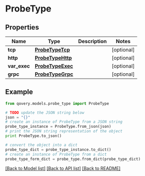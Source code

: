 # ProbeType


## Properties

Name | Type | Description | Notes
------------ | ------------- | ------------- | -------------
**tcp** | [**ProbeTypeTcp**](ProbeTypeTcp.md) |  | [optional] 
**http** | [**ProbeTypeHttp**](ProbeTypeHttp.md) |  | [optional] 
**var_exec** | [**ProbeTypeExec**](ProbeTypeExec.md) |  | [optional] 
**grpc** | [**ProbeTypeGrpc**](ProbeTypeGrpc.md) |  | [optional] 

## Example

```python
from qovery.models.probe_type import ProbeType

# TODO update the JSON string below
json = "{}"
# create an instance of ProbeType from a JSON string
probe_type_instance = ProbeType.from_json(json)
# print the JSON string representation of the object
print ProbeType.to_json()

# convert the object into a dict
probe_type_dict = probe_type_instance.to_dict()
# create an instance of ProbeType from a dict
probe_type_form_dict = probe_type.from_dict(probe_type_dict)
```
[[Back to Model list]](../README.md#documentation-for-models) [[Back to API list]](../README.md#documentation-for-api-endpoints) [[Back to README]](../README.md)


